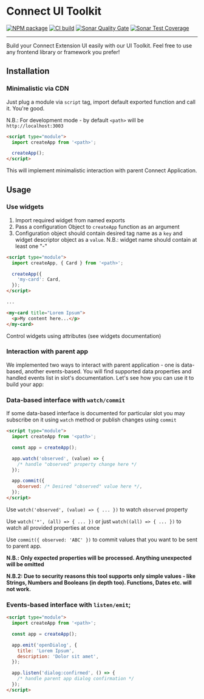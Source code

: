 # Connect UI Toolkit

<a href="https://npmjs.com/package/@cloudblueconnect/connect-ui-toolkit"><img src="https://img.shields.io/npm/v/%40cloudblueconnect%2Fconnect-ui-toolkit?logo=npm" alt="NPM package"></a>
<a href="https://github.com/cloudblue/connect-ui-toolkit/actions/workflows/build.yml"><img src="https://img.shields.io/github/actions/workflow/status/cloudblue/connect-ui-toolkit/build.yml" alt="CI build"></a>
<a href="https://sonarcloud.io/summary/overall?id=connect-ui-toolkit"><img src="https://sonarcloud.io/api/project_badges/measure?project=connect-ui-toolkit&metric=alert_status" alt="Sonar Quality Gate"></a>
<a href="https://sonarcloud.io/summary/overall?id=connect-ui-toolkit"><img src="https://sonarcloud.io/api/project_badges/measure?project=connect-ui-toolkit&metric=coverage" alt="Sonar Test Coverage"></a>

---

Build your Connect Extension UI easily with our UI Toolkit. Feel free to use any frontend library 
or framework you prefer!

## Installation

### Minimalistic via CDN

Just plug a module via `script` tag, import default exported function and call it. You're good.

N.B.: For development mode - by default `<path>` will be `http://localhost:3003`

```html
<script type="module">
  import createApp from '<path>';

  createApp();
</script>
```

This will implement minimalistic interaction with parent Connect Application.

## Usage

### Use widgets

1. Import required widget from named exports
2. Pass a configuration Object to `createApp` function as an argument
3. Configuration object should contain desired tag name as a `key` and widget descriptor object as a `value`. N.B.: widget name should contain at least one "-"

```html
<script type="module">
  import createApp, { Card } from '<path>';

  createApp({
    'my-card': Card,
  });
</script>

...

<my-card title="Lorem Ipsum">
  <p>My content here...</p>
</my-card>
```

Control widgets using attributes (see widgets documentation)

### Interaction with parent app

We implemented two ways to interact with parent application - one is data-based, another events-based.
You will find supported data properties and handled events list in slot's documentation.
Let's see how you can use it to build your app:

### Data-based interface with `watch/commit`

If some data-based interface is documented for particular slot
you may subscribe on it using `watch` method or publish changes using `commit`

```html
<script type="module">
  import createApp from '<path>';

  const app = createApp();

  app.watch('observed', (value) => {
    /* handle "observed" property change here */
  });

  app.commit({
    observed: /* Desired "observed" value here */,
  });
</script>
```

Use `watch('observed', (value) => { ... })` to watch `observed` property

Use `watch('*', (all) => { ... })` or just `watch((all) => { ... })` to watch all provided
properties at once

Use `commit({ observed: 'ABC' })` to commit values that you want to be sent to parent app.

**N.B.: Only expected properties will be processed. Anything unexpected will be omitted**

**N.B.2: Due to security reasons this tool supports only simple values - like Strings, Numbers and Booleans (in depth too).
Functions, Dates etc. will not work.**

### Events-based interface with `listen/emit`;

```html
<script type="module">
  import createApp from '<path>';

  const app = createApp();

  app.emit('openDialog', {
    title: 'Lorem Ipsum',
    description: 'Dolor sit amet',
  });

  app.listen('dialog:confirmed', () => {
    /* handle parent app dialog confirmation */
  });
</script>
```
